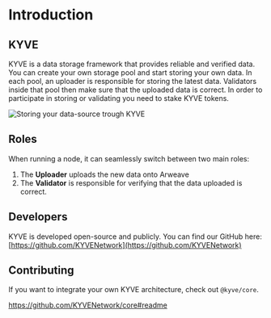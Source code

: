 # Introduction

## KYVE

KYVE is a data storage framework that provides reliable and verified data. You can create your own storage pool and start storing your own data. In each pool, an uploader is responsible for storing the latest data. Validators inside that pool then make sure that the uploaded data is correct. In order to participate in storing or validating you need to stake KYVE tokens.

![Storing your data-source trough KYVE](https://lh6.googleusercontent.com/vjo8tuXoDVHzkWOl4ZyGvBy0uHj6Y_2ykjgt4dz4WT0A8_7RGkwuwFcQN8XsvquBQQkw2HMddeNnt0WIiiHBHlhhOrJ1LwKZ7v_N1pj3N-uZc_pn7JWwZ132cvwzuMEUKkX2tst_zB0)

## Roles

When running a node, it can seamlessly switch between two main roles:

1. The **Uploader** uploads the new data onto Arweave
2. The **Validator** is responsible for verifying that the data uploaded is correct.

## Developers

KYVE is developed open-source and publicly. You can find our GitHub here: [https://github.com/KYVENetwork](https://github.com/KYVENetwork)

## Contributing

If you want to integrate your own KYVE architecture, check out `@kyve/core`.

https://github.com/KYVENetwork/core#readme

